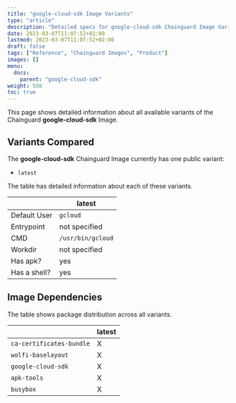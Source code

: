 ```yaml
---
title: "google-cloud-sdk Image Variants"
type: "article"
description: "Detailed specs for google-cloud-sdk Chainguard Image Variants"
date: 2023-03-07T11:07:52+02:00
lastmod: 2023-03-07T11:07:52+02:00
draft: false
tags: ["Reference", "Chainguard Images", "Product"]
images: []
menu:
  docs:
    parent: "google-cloud-sdk"
weight: 550
toc: true
---
```


This page shows detailed information about all available variants of the Chainguard **google-cloud-sdk** Image.

## Variants Compared
The **google-cloud-sdk** Chainguard Image currently has one public variant: 

- `latest`

The table has detailed information about each of these variants.

|              | latest            |
|--------------|-------------------|
| Default User | `gcloud`          |
| Entrypoint   | not specified     |
| CMD          | `/usr/bin/gcloud` |
| Workdir      | not specified     |
| Has apk?     | yes               |
| Has a shell? | yes               |

## Image Dependencies
The table shows package distribution across all variants.

|                          | latest |
|--------------------------|--------|
| `ca-certificates-bundle` | X      |
| `wolfi-baselayout`       | X      |
| `google-cloud-sdk`       | X      |
| `apk-tools`              | X      |
| `busybox`                | X      |

